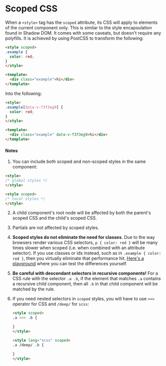 # Scoped CSS

When a `<style>` tag has the `scoped` attribute, its CSS will apply to elements of the current component only. This is similar to the style encapsulation found in Shadow DOM. It comes with some caveats, but doesn't require any polyfills. It is achieved by using PostCSS to transform the following:

``` html
<style scoped>
.example {
  color: red;
}
</style>

<template>
  <div class="example">hi</div>
</template>
```

Into the following:

``` html
<style>
.example[data-v-f3f3eg9] {
  color: red;
}
</style>

<template>
  <div class="example" data-v-f3f3eg9>hi</div>
</template>
```

#### Notes

1. You can include both scoped and non-scoped styles in the same component:

  ``` html
  <style>
  /* global styles */
  </style>

  <style scoped>
  /* local styles */
  </style>
  ```

2. A child component's root node will be affected by both the parent's scoped CSS and the child's scoped CSS.

3. Partials are not affected by scoped styles.

4. **Scoped styles do not eliminate the need for classes**. Due to the way browsers render various CSS selectors, `p { color: red }` will be many times slower when scoped (i.e. when combined with an attribute selector). If you use classes or ids instead, such as in `.example { color: red }`, then you virtually eliminate that performance hit. [Here's a playground](http://stevesouders.com/efws/css-selectors/csscreate.php) where you can test the differences yourself.

5. **Be careful with descendant selectors in recursive components!** For a CSS rule with the selector `.a .b`, if the element that matches `.a` contains a recursive child component, then all `.b` in that child component will be matched by the rule.

6. If you need nested selectors in `scoped` styles, you will have to use `>>>` operator for CSS and `/deep/` for `scss`:

    ``` html
    <style scoped>
    .a >>> .b {
    
    }
    </style>
    
    <style lang="scss" scoped>
    .a /deep/ .b {
    
    }
    </style>
    ```
